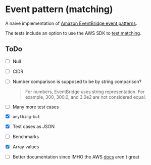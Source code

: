 # Event pattern (matching)

A naive implementation of [Amazon EventBridge event
   patterns](https://docs.aws.amazon.com/eventbridge/latest/userguide/eb-event-patterns.html).

The tests include an option to use the AWS SDK to [test
matching](https://pkg.go.dev/github.com/aws/aws-sdk-go-v2/service/eventbridge#Client.TestEventPattern).

## ToDo

- [ ] Null
- [ ] CIDR
- [ ] Number comparison is supposed to be by string comparison?

    > For numbers, EventBridge uses string representation. For
    > example, 300, 300.0, and 3.0e2 are not considered equal.
	
- [ ] Many more test cases
- [x] `anything-but`
- [x] Test cases as JSON
- [ ] Benchmarks
- [x] Array values
- [ ] Better documentation since IMHO the AWS [docs](https://docs.aws.amazon.com/eventbridge/latest/userguide/eb-event-patterns.html) aren't great
